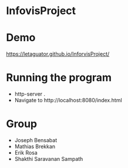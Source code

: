 # InfovisProject


# Demo
https://letaguator.github.io/InforvisProject/

# Running the program
 - http-server .
 - Navigate to http://localhost:8080/index.html

# Group
 - Joseph Bensabat
 - Mathias Brekkan
 - Erik Rosa
 - Shakthi Saravanan Sampath